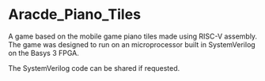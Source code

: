 # Aracde_Piano_Tiles
A game based on the mobile game piano tiles made using RISC-V assembly. The game was designed to run on an microprocessor built in SystemVerilog on the Basys 3 FPGA.

The SystemVerilog code can be shared if requested.
